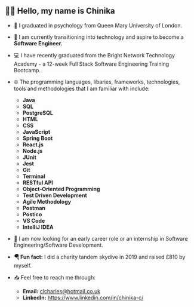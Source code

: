 ## 👋🏽 Hello, my name is Chinika


- 🧠 I graduated in psychology from Queen Mary University of London.
- 🥞 I am currently transitioning into technology and aspire to become a <b>Software Engineer.</b> 
- 💻 I have recently graduated from the Bright Network Technology Academy - a 12-week Full Stack Software Engineering Training Bootcamp.
- 🌐 The programming languages, libaries, frameworks, technologies, tools and methodologies that I am familiar with include: 
  - <b> Java
  - SQL
  - PostgreSQL
  - HTML
  - CSS
  - JavaScript
  - Spring Boot
  - React.js
  - Node.js
  - JUnit
  - Jest 
  - Git
  - Terminal
  - RESTful API
  - Object-Oriented Programming 
  - Test Driven Development 
  - Agile Methodology
  - Postman
  - Postico
  - VS Code
  - IntelliJ IDEA </b>
  
- 💼 I am now looking for an early career role or an internship in Software Engineering/Software Development.

- <b>🪂 Fun fact:</b> I did a charity tandem skydive in 2019 and raised £810 by myself.
- 📥 Feel free to reach me through:
  - <b>Email:</b>  clcharles@hotmail.co.uk 
  - <b>LinkedIn:</b>  https://www.linkedin.com/in/chinika-c/

